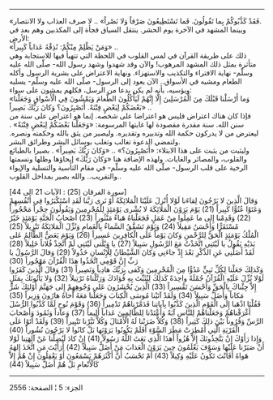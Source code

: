 ------------------------------------------------------------------------

«فَقَدْ كَذَّبُوكُمْ بِما تَقُولُونَ. فَما تَسْتَطِيعُونَ صَرْفاً وَلا نَصْراً» .. لا صرف العذاب ولا
الانتصار.  
وبينما المشهد في الآخرة يوم الحشر. ينتقل السياق فجأة إلى المكذبين وهم
بعد في الأرض:  
«وَمَنْ يَظْلِمْ مِنْكُمْ: نُذِقْهُ عَذاباً كَبِيراً» ..  
ذلك على طريقة القرآن في لمس القلوب في اللحظة التي تتهيأ فيها للاستجابة
وهي متأثرة بمثل ذلك المشهد المرهوب! والآن وقد شهدوا وشهد رسول الله- صلّى
الله عليه وسلّم- نهاية الافتراء والتكذيب والاستهزاء. ونهاية الاعتراض على
بشرية الرسول وأكله الطعام ومشيه في الأسواق.. الآن يعود إلى الرسول- صلّى
الله عليه وسلّم- يسليه ويؤسيه، بأنه لم يكن بدعا من الرسل، فكلهم يمشون على
سواء:  
«وَما أَرْسَلْنا قَبْلَكَ مِنَ الْمُرْسَلِينَ إِلَّا إِنَّهُمْ لَيَأْكُلُونَ الطَّعامَ وَيَمْشُونَ فِي الْأَسْواقِ
وَجَعَلْنا بَعْضَكُمْ لِبَعْضٍ فِتْنَةً. أَتَصْبِرُونَ؟ وَكانَ رَبُّكَ بَصِيراً» ..  
فإذا كان هناك اعتراض فليس هو اعتراضا على شخصه. إنما هو اعتراض على سنة من
سنن الله. سنة مقدرة مقصودة لها غايتها المرسومة: «وَجَعَلْنا بَعْضَكُمْ لِبَعْضٍ فِتْنَةً»
. ليعترض من لا يدركون حكمة الله وتدبيره وتقديره. وليصبر من يثق بالله
وحكمته ونصره. ولتمضي الدعوة تغالب وتغلب بوسائل البشر وطرائق البشر.  
وليثبت من يثبت على هذا الابتلاء: «أَتَصْبِرُونَ؟» .. «وَكانَ رَبُّكَ بَصِيراً» . بصيرا
بالطبائع والقلوب، والمصائر والغايات. ولهذه الإضافة هنا «وَكانَ رَبُّكَ»
إيحاؤها وظلها ونسمتها الرخية على قلب الرسول- صلّى الله عليه وسلّم- في مقام
التأسية والتسلية والإيواء والتقريب.. والله بصير بمداخل القلوب..  
  
\[سورة الفرقان (25) : الآيات 21 الى 44\]  
وَقالَ الَّذِينَ لا يَرْجُونَ لِقاءَنا لَوْلا أُنْزِلَ عَلَيْنَا الْمَلائِكَةُ أَوْ نَرى رَبَّنا لَقَدِ
اسْتَكْبَرُوا فِي أَنْفُسِهِمْ وَعَتَوْا عُتُوًّا كَبِيراً (21) يَوْمَ يَرَوْنَ الْمَلائِكَةَ لا بُشْرى يَوْمَئِذٍ
لِلْمُجْرِمِينَ وَيَقُولُونَ حِجْراً مَحْجُوراً (22) وَقَدِمْنا إِلى ما عَمِلُوا مِنْ عَمَلٍ فَجَعَلْناهُ
هَباءً مَنْثُوراً (23) أَصْحابُ الْجَنَّةِ يَوْمَئِذٍ خَيْرٌ مُسْتَقَرًّا وَأَحْسَنُ مَقِيلاً (24) وَيَوْمَ تَشَقَّقُ
السَّماءُ بِالْغَمامِ وَنُزِّلَ الْمَلائِكَةُ تَنْزِيلاً (25)  
الْمُلْكُ يَوْمَئِذٍ الْحَقُّ لِلرَّحْمنِ وَكانَ يَوْماً عَلَى الْكافِرِينَ عَسِيراً (26) وَيَوْمَ يَعَضُّ
الظَّالِمُ عَلى يَدَيْهِ يَقُولُ يا لَيْتَنِي اتَّخَذْتُ مَعَ الرَّسُولِ سَبِيلاً (27) يا وَيْلَتى لَيْتَنِي
لَمْ أَتَّخِذْ فُلاناً خَلِيلاً (28) لَقَدْ أَضَلَّنِي عَنِ الذِّكْرِ بَعْدَ إِذْ جاءَنِي وَكانَ الشَّيْطانُ
لِلْإِنْسانِ خَذُولاً (29) وَقالَ الرَّسُولُ يا رَبِّ إِنَّ قَوْمِي اتَّخَذُوا هذَا الْقُرْآنَ مَهْجُوراً
(30)  
وَكَذلِكَ جَعَلْنا لِكُلِّ نَبِيٍّ عَدُوًّا مِنَ الْمُجْرِمِينَ وَكَفى بِرَبِّكَ هادِياً وَنَصِيراً (31) وَقالَ
الَّذِينَ كَفَرُوا لَوْلا نُزِّلَ عَلَيْهِ الْقُرْآنُ جُمْلَةً واحِدَةً كَذلِكَ لِنُثَبِّتَ بِهِ فُؤادَكَ وَرَتَّلْناهُ
تَرْتِيلاً (32) وَلا يَأْتُونَكَ بِمَثَلٍ إِلاَّ جِئْناكَ بِالْحَقِّ وَأَحْسَنَ تَفْسِيراً (33) الَّذِينَ
يُحْشَرُونَ عَلى وُجُوهِهِمْ إِلى جَهَنَّمَ أُوْلئِكَ شَرٌّ مَكاناً وَأَضَلُّ سَبِيلاً (34) وَلَقَدْ آتَيْنا
مُوسَى الْكِتابَ وَجَعَلْنا مَعَهُ أَخاهُ هارُونَ وَزِيراً (35)  
فَقُلْنَا اذْهَبا إِلَى الْقَوْمِ الَّذِينَ كَذَّبُوا بِآياتِنا فَدَمَّرْناهُمْ تَدْمِيراً (36) وَقَوْمَ نُوحٍ
لَمَّا كَذَّبُوا الرُّسُلَ أَغْرَقْناهُمْ وَجَعَلْناهُمْ لِلنَّاسِ آيَةً وَأَعْتَدْنا لِلظَّالِمِينَ عَذاباً أَلِيماً
(37) وَعاداً وَثَمُودَ وَأَصْحابَ الرَّسِّ وَقُرُوناً بَيْنَ ذلِكَ كَثِيراً (38) وَكُلاًّ ضَرَبْنا لَهُ
الْأَمْثالَ وَكُلاًّ تَبَّرْنا تَتْبِيراً (39) وَلَقَدْ أَتَوْا عَلَى الْقَرْيَةِ الَّتِي أُمْطِرَتْ مَطَرَ السَّوْءِ
أَفَلَمْ يَكُونُوا يَرَوْنَها بَلْ كانُوا لا يَرْجُونَ نُشُوراً (40)  
وَإِذا رَأَوْكَ إِنْ يَتَّخِذُونَكَ إِلاَّ هُزُواً أَهذَا الَّذِي بَعَثَ اللَّهُ رَسُولاً (41) إِنْ كادَ
لَيُضِلُّنا عَنْ آلِهَتِنا لَوْلا أَنْ صَبَرْنا عَلَيْها وَسَوْفَ يَعْلَمُونَ حِينَ يَرَوْنَ الْعَذابَ مَنْ أَضَلُّ
سَبِيلاً (42) أَرَأَيْتَ مَنِ اتَّخَذَ إِلهَهُ هَواهُ أَفَأَنْتَ تَكُونُ عَلَيْهِ وَكِيلاً (43) أَمْ تَحْسَبُ أَنَّ
أَكْثَرَهُمْ يَسْمَعُونَ أَوْ يَعْقِلُونَ إِنْ هُمْ إِلاَّ كَالْأَنْعامِ بَلْ هُمْ أَضَلُّ سَبِيلاً (44)

------------------------------------------------------------------------

الجزء: 5 ¦ الصفحة: 2556
